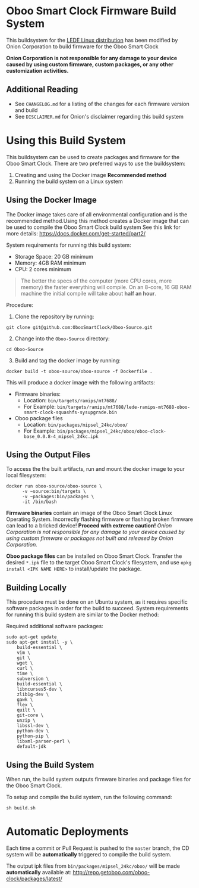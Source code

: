# Oboo Smart Clock Firmware Build System

This buildsystem for the [LEDE Linux distribution](./LEDE-README.md) has been modified by Onion Corporation to build firmware for the Oboo Smart Clock

**Onion Corporation is not responsible for any damage to your device caused by using custom firmware, custom packages, or any other customization activities.**


## Additional Reading

* See `CHANGELOG.md` for a listing of the changes for each firmware version and build
* See `DISCLAIMER.md` for Onion's disclaimer regarding this build system

# Using this Build System

This buildsystem can be used to create packages and firmware for the Oboo Smart Clock. There are two preferred ways to use the buildsystem:

1. Creating and using the Docker image **Recommended method**
2. Running the build system on a Linux system

## Using the Docker Image

The Docker image takes care of all environmental configuration and is the recommended method.Using this method creates a Docker image that can be used to compile the Oboo Smart Clock build system
See this link for more details: https://docs.docker.com/get-started/part2/

System requirements for running this build system:

* Storage Space: 20 GB minimum
* Memory: 4GB RAM minimum
* CPU: 2 cores minimum

> The better the specs of the computer (more CPU cores, more memory) the faster everything will compile. On an 8-core, 16 GB RAM machine the initial compile will take about **half an hour**.

Procedure:

1. Clone the repository by running:
```
git clone git@github.com:ObooSmartClock/Oboo-Source.git
```
2. Change into the `Oboo-Source` directory:
```
cd Oboo-Source
```
3.  Build and tag the docker image by running:
```
docker build -t oboo-source/oboo-source -f Dockerfile .
```

This will produce a docker image with the following artifacts:

* Firmware binaries:
  * Location: `bin/targets/ramips/mt7688/`
  * For Example: `bin/targets/ramips/mt7688/lede-ramips-mt7688-oboo-smart-clock-squashfs-sysupgrade.bin`
* Oboo package files
  * Location: `bin/packages/mipsel_24kc/oboo/`
  * For Example: `bin/packages/mipsel_24kc/oboo/oboo-clock-base_0.0.8-4_mipsel_24kc.ipk`

## Using the Output Files

To access the the built artifacts, run and mount the docker image to your local filesystem:

```
docker run oboo-source/oboo-source \
      -v ~source:bin/targets \
      -v ~packages:bin/packages \
      -it /bin/bash
```

**Firmware binaries** contain an image of the Oboo Smart Clock Linux Operating System. Incorrectly flashing firmware or flashing broken firmware can lead to a bricked device! **Proceed with extreme caution!** *Onion Corporation is not responsible for any damage to your device caused by using custom firmware or packages not built and released by Onion Corporation.*

**Oboo package files** can be installed on Oboo Smart Clock. Transfer the desired `*.ipk` file to the target Oboo Smart Clock's filesystem, and use `opkg install <IPK NAME HERE>` to install/update the package.

## Building Locally

This procedure must be done on an Ubuntu system, as it requires specific software packages in order for the build to succeed.
System requirements for running this build system are similar to the Docker method:

Required additional software packages:

```
sudo apt-get update
sudo apt-get install -y \
    build-essential \
    vim \
    git \
    wget \
    curl \
    time \
    subversion \
    build-essential \
    libncurses5-dev \
    zlib1g-dev \
    gawk \
    flex \
    quilt \
    git-core \
    unzip \
    libssl-dev \
    python-dev \
    python-pip \
    libxml-parser-perl \
    default-jdk
```
## Using the Build System

When run, the build system outputs firmware binaries and package files for the Oboo Smart Clock.

To setup and compile the build system, run the following command:

```
sh build.sh
```

# Automatic Deployments

Each time a commit or Pull Request is pushed to the `master` branch, the CD system will be **automatically** triggered to compile the build system.

The output ipk files from `bin/packages/mipsel_24kc/oboo/` will be made **automatically** available at: http://repo.getoboo.com/oboo-clock/packages/latest/
